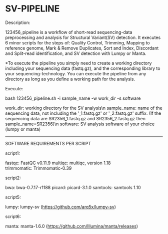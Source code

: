 # SV-PIPELINE

Description:

123456_pipeline is a workflow of short-read sequencing-data preprocessing and analysis for Structural Variant(SV) detection. It executes 6 minor scripts for the steps of: Quality Control, Trimming, Mapping to reference genome, Mark & Remove Duplicates, Sort and Index, Discordant and Split-read identification, and SV detection with Lumpy or Manta.

*To execute the pipeline you simply need to create a working directory including your sequencing data (fastq.gz), and the corresponding library to your sequencing-technology. You can execute the pipeline from any directory as long as you define a working path for the analysis.


Execute:

bash 123456_pipeline.sh -i sample_name -w work_dir -s software

work_dir: working directory for the SV analysis\n
sample_name: name of the sequencing data, not including the '_1.fastq.gz' or '_2.fastq.gz' suffix. (If the sequencing data are SR2356_1.fastq.gz and SR2356_2.fastq.gz then sample_name=SR2356)\n
software: SV analysis software of your choice (lumpy or manta)

--------------------------------------------------------------------------------------------------------------------------------------------------------------------

SOFTWARE REQUIREMENTS PER SCRIPT

script1:

fastqc: FastQC v0.11.9
multiqc: multiqc, version 1.18
trimmomatic: Trimmomatic-0.39


script2:

bwa: bwa-0.7.17-r1188
picard: picard-3.1.0
samtools: samtools 1.10


script5:

lumpy: lumpy-sv (https://github.com/arq5x/lumpy-sv)


script6:

manta: manta-1.6.0 (https://github.com/Illumina/manta/releases)


